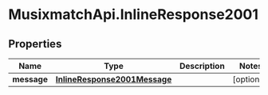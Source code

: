 # MusixmatchApi.InlineResponse2001

## Properties
Name | Type | Description | Notes
------------ | ------------- | ------------- | -------------
**message** | [**InlineResponse2001Message**](InlineResponse2001Message.md) |  | [optional] 


